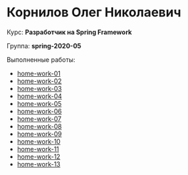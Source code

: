 # Корнилов Олег Николаевич
Курс: **Разработчик на Spring Framework**

Группа: **spring-2020-05**

Выполненные работы:

- [home-work-01](https://github.com/okornilov/2020-05-otus-spring-kornilov/tree/master/home-work-01)
- [home-work-02](https://github.com/okornilov/2020-05-otus-spring-kornilov/tree/master/home-work-02)
- [home-work-03](https://github.com/okornilov/2020-05-otus-spring-kornilov/tree/master/home-work-03)
- [home-work-04](https://github.com/okornilov/2020-05-otus-spring-kornilov/tree/master/home-work-04)
- [home-work-05](https://github.com/okornilov/2020-05-otus-spring-kornilov/tree/master/home-work-05)
- [home-work-06](https://github.com/okornilov/2020-05-otus-spring-kornilov/tree/master/home-work-06)
- [home-work-07](https://github.com/okornilov/2020-05-otus-spring-kornilov/tree/master/home-work-07)
- [home-work-08](https://github.com/okornilov/2020-05-otus-spring-kornilov/tree/master/home-work-08)
- [home-work-09](https://github.com/okornilov/2020-05-otus-spring-kornilov/tree/master/home-work-09)
- [home-work-10](https://github.com/okornilov/2020-05-otus-spring-kornilov/tree/master/home-work-10)
- [home-work-11](https://github.com/okornilov/2020-05-otus-spring-kornilov/tree/master/home-work-11)
- [home-work-12](https://github.com/okornilov/2020-05-otus-spring-kornilov/tree/master/home-work-12)
- [home-work-13](https://github.com/okornilov/2020-05-otus-spring-kornilov/tree/master/home-work-13)
